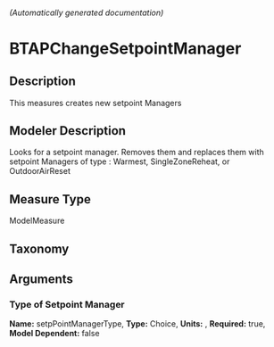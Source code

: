 

###### (Automatically generated documentation)

# BTAPChangeSetpointManager

## Description
This measures creates new setpoint Managers

## Modeler Description
Looks for a setpoint manager. Removes them and replaces them with setpoint Managers of type : Warmest, SingleZoneReheat, or OutdoorAirReset 

## Measure Type
ModelMeasure

## Taxonomy


## Arguments


### Type of Setpoint Manager

**Name:** setpPointManagerType,
**Type:** Choice,
**Units:** ,
**Required:** true,
**Model Dependent:** false




